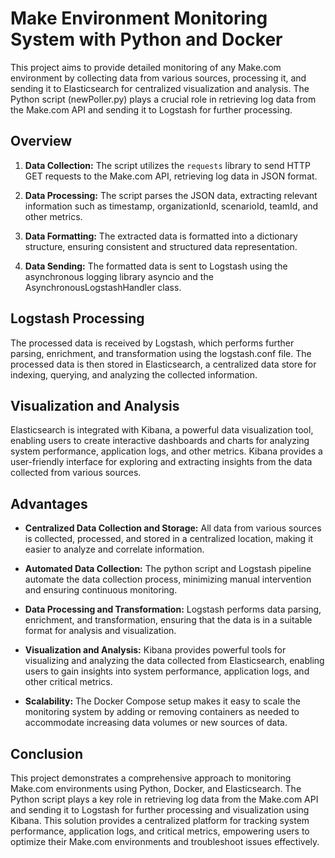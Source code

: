 # Make Environment Monitoring System with Python and Docker

This project aims to provide detailed monitoring of any Make.com environment by collecting data from various sources, processing it, and sending it to Elasticsearch for centralized visualization and analysis. The Python script (newPoller.py) plays a crucial role in retrieving log data from the Make.com API and sending it to Logstash for further processing.

## Overview

1. **Data Collection:**
   The script utilizes the `requests` library to send HTTP GET requests to the Make.com API, retrieving log data in JSON format.

2. **Data Processing:**
   The script parses the JSON data, extracting relevant information such as timestamp, organizationId, scenarioId, teamId, and other metrics.

3. **Data Formatting:**
   The extracted data is formatted into a dictionary structure, ensuring consistent and structured data representation.

4. **Data Sending:**
   The formatted data is sent to Logstash using the asynchronous logging library asyncio and the AsynchronousLogstashHandler class.

## Logstash Processing

The processed data is received by Logstash, which performs further parsing, enrichment, and transformation using the logstash.conf file. The processed data is then stored in Elasticsearch, a centralized data store for indexing, querying, and analyzing the collected information.

## Visualization and Analysis

Elasticsearch is integrated with Kibana, a powerful data visualization tool, enabling users to create interactive dashboards and charts for analyzing system performance, application logs, and other metrics. Kibana provides a user-friendly interface for exploring and extracting insights from the data collected from various sources.

## Advantages

* **Centralized Data Collection and Storage:** All data from various sources is collected, processed, and stored in a centralized location, making it easier to analyze and correlate information.

* **Automated Data Collection:** The python script and Logstash pipeline automate the data collection process, minimizing manual intervention and ensuring continuous monitoring.

* **Data Processing and Transformation:** Logstash performs data parsing, enrichment, and transformation, ensuring that the data is in a suitable format for analysis and visualization.

* **Visualization and Analysis:** Kibana provides powerful tools for visualizing and analyzing the data collected from Elasticsearch, enabling users to gain insights into system performance, application logs, and other critical metrics.

* **Scalability:** The Docker Compose setup makes it easy to scale the monitoring system by adding or removing containers as needed to accommodate increasing data volumes or new sources of data.

## Conclusion

This project demonstrates a comprehensive approach to monitoring Make.com environments using Python, Docker, and Elasticsearch. The Python script plays a key role in retrieving log data from the Make.com API and sending it to Logstash for further processing and visualization using Kibana. This solution provides a centralized platform for tracking system performance, application logs, and critical metrics, empowering users to optimize their Make.com environments and troubleshoot issues effectively.
